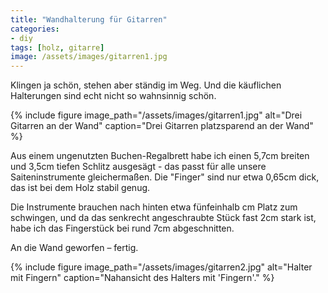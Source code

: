 ```yaml
---
title: "Wandhalterung für Gitarren"
categories:
- diy
tags: [holz, gitarre]
image: /assets/images/gitarren1.jpg
---
```


Klingen ja schön, stehen aber ständig im Weg. Und die käuflichen Halterungen sind echt nicht so wahnsinnig schön.

{% include figure image_path="/assets/images/gitarren1.jpg" alt="Drei Gitarren an der Wand" caption="Drei Gitarren platzsparend an der Wand" %}

Aus einem ungenutzten Buchen-Regalbrett habe ich einen 5,7cm breiten und 3,5cm tiefen Schlitz ausgesägt - das passt für alle unsere Saiteninstrumente gleichermaßen. Die "Finger" sind nur etwa 0,65cm dick, das ist bei dem Holz stabil genug.

Die Instrumente brauchen nach hinten etwa fünfeinhalb cm Platz zum schwingen, und da das senkrecht angeschraubte Stück fast 2cm stark ist, habe ich das Fingerstück bei rund 7cm abgeschnitten.

An die Wand geworfen – fertig.

{% include figure image_path="/assets/images/gitarren2.jpg" alt="Halter mit Fingern" caption="Nahansicht des Halters mit 'Fingern'." %}

